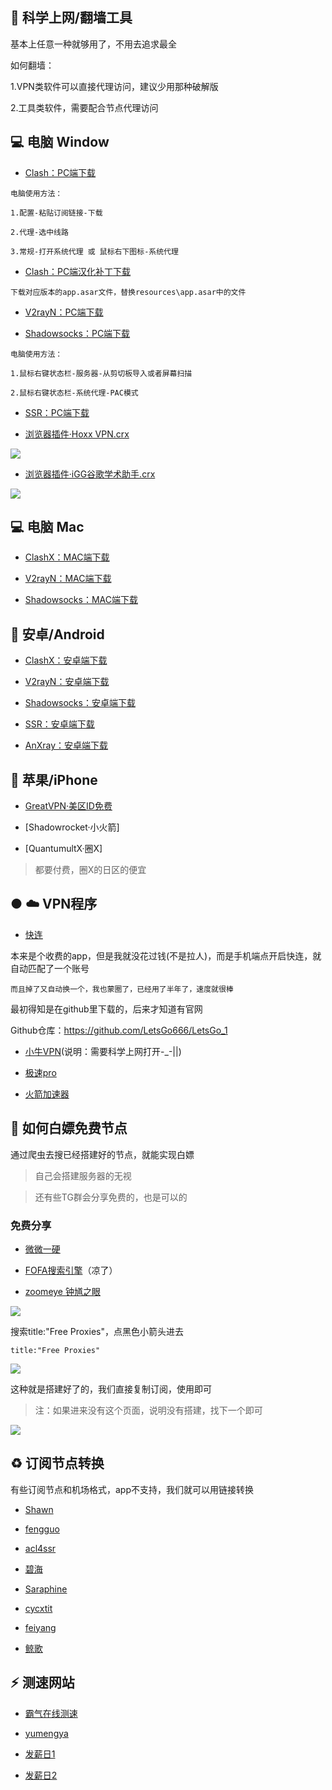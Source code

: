 ## :ocean: 科学上网/翻墙工具


基本上任意一种就够用了，不用去追求最全

如何翻墙：

1.VPN类软件可以直接代理访问，建议少用那种破解版

2.工具类软件，需要配合节点代理访问


## :computer: 电脑 Window


* [Clash：PC端下载](https://github.com/Fndroid/clash_for_windows_pkg/releases)

```
电脑使用方法：

1.配置-粘贴订阅链接-下载

2.代理-选中线路

3.常规-打开系统代理 或 鼠标右下图标-系统代理
```

* [Clash：PC端汉化补丁下载](https://github.com/BoyceLig/Clash_Chinese_Patch/releases)

```
下载对应版本的app.asar文件，替换resources\app.asar中的文件
```


* [V2rayN：PC端下载](https://github.com/2dust/v2rayN/releases)


* [Shadowsocks：PC端下载](https://github.com/shadowsocks/shadowsocks-windows/releases)

```
电脑使用方法：

1.鼠标右键状态栏-服务器-从剪切板导入或者屏幕扫描

2.鼠标右键状态栏-系统代理-PAC模式
```


* [SSR：PC端下载](https://github.com/shadowsocksr-rm/shadowsocksr-csharp/releases)



* [浏览器插件·Hoxx VPN.crx](https://dzp.lanzouy.com/iQYUOxdtllc)

![](https://ghproxy.com/https://raw.githubusercontent.com/Yiov/notes/main/proxy/pic/hoxxvpn.png)



* [浏览器插件·iGG谷歌学术助手.crx](https://dzp.lanzouy.com/igSY9xk2asd)

![](https://ghproxy.com/https://raw.githubusercontent.com/Yiov/notes/main/proxy/pic/iGuge.png)








## :computer: 电脑 Mac

* [ClashX：MAC端下载](https://github.com/yichengchen/clashX/releases)


* [V2rayN：MAC端下载](https://github.com/yanue/V2rayU/releases)


* [Shadowsocks：MAC端下载](https://github.com/shadowsocks/ShadowsocksX-NG/releases/)





## :iphone: 安卓/Android




* [ClashX：安卓端下载](https://github.com/Kr328/ClashForAndroid/releases)


* [V2rayN：安卓端下载](https://github.com/2dust/v2rayNG/releases)


* [Shadowsocks：安卓端下载](https://github.com/shadowsocks/shadowsocks-android/releases)


* [SSR：安卓端下载](https://github.com/shadowsocksrr/shadowsocksr-android)


* [AnXray：安卓端下载](https://github.com/XTLS/AnXray/releases)




## :apple: 苹果/iPhone


* [GreatVPN·美区ID免费](https://apps.apple.com/us/app/id1603206726)

* [Shadowrocket·小火箭]

* [QuantumultX·圈X]

> 都要付费，圈X的日区的便宜



## ● :cloud: VPN程序

* [快连](https://www.soobn.cc/)


本来是个收费的app，但是我就没花过钱(不是拉人)，而是手机端点开启快连，就自动匹配了一个账号

    而且掉了又自动换一个，我也蒙圈了，已经用了半年了，速度就很棒

最初得知是在github里下载的，后来才知道有官网

Github仓库：https://github.com/LetsGo666/LetsGo_1



* [小牛VPN](https://aoxvpn.com/)(说明：需要科学上网打开-_-||)


* [极速pro](https://freequick.ml/)


* [火箭加速器](https://www.rocket110.com/)












## :dolphin: 如何白嫖免费节点

通过爬虫去搜已经搭建好的节点，就能实现白嫖

> 自己会搭建服务器的无视

>  还有些TG群会分享免费的，也是可以的

### 免费分享

* [微微一硬](https://3.weiwei.in/2020.html)


* [FOFA搜索引擎](https://fofa.so/)（凉了）


* [zoomeye 钟馗之眼](https://www.zoomeye.org/)


![](https://ghproxy.com/https://raw.githubusercontent.com/Yiov/notes/main/Proxy/pic/zoomeye.png)

搜索title:"Free Proxies"，点黑色小箭头进去

    title:"Free Proxies"

![](https://ghproxy.com/https://raw.githubusercontent.com/Yiov/notes/main/Proxy/pic/zoomeye-1.png)


这种就是搭建好了的，我们直接复制订阅，使用即可

> 注：如果进来没有这个页面，说明没有搭建，找下一个即可

![](https://ghproxy.com/https://raw.githubusercontent.com/Yiov/notes/main/Proxy/pic/zoomeye-2.png)





## :recycle: 订阅节点转换

有些订阅节点和机场格式，app不支持，我们就可以用链接转换


* [Shawn](https://dove.589669.xyz/web)

* [fengguo](https://sub.feng666.tk/)

* [acl4ssr](https://acl4ssr-sub.github.io/)

* [碧海](https://sub.bihai.cf/)

* [Saraphine](https://sub.saraphine.cf/)

* [cycxtit](https://subs.cycxtit.ga/)

* [feiyang](https://subs.cycxtit.ga/)

* [鲸歌](https://sub.tsutsu.cc/)






## :zap: 测速网站

* [霸气在线测速](http://speed.june628.ml:7777/)


* [yumengya](http://hkst.666138.xyz)


* [发薪日1](http://cs.brink.ga)


* [发薪日2](http://sst.brink.ga)


